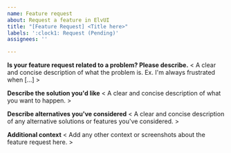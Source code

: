 ```yaml
---
name: Feature request
about: Request a feature in ElvUI
title: "[Feature Request] <Title here>"
labels: ':clock1: Request (Pending)'
assignees: ''

---
```


**Is your feature request related to a problem? Please describe.**
< A clear and concise description of what the problem is. Ex. I'm always frustrated when [...] >

**Describe the solution you'd like**
< A clear and concise description of what you want to happen. >

**Describe alternatives you've considered**
< A clear and concise description of any alternative solutions or features you've considered. >

**Additional context**
< Add any other context or screenshots about the feature request here. >

